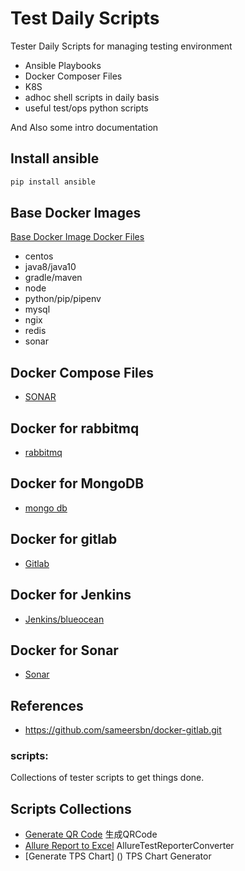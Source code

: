 # Test Daily Scripts

Tester Daily Scripts for managing testing environment

- Ansible Playbooks
- Docker Composer Files
- K8S
- adhoc shell scripts in daily basis
- useful test/ops python scripts

And Also some intro documentation

## Install ansible 

```sh
pip install ansible
```

## Base Docker Images

[Base Docker Image Docker Files](dockers/)

- centos
- java8/java10
- gradle/maven
- node
- python/pip/pipenv
- mysql
- ngix
- redis
- sonar

## Docker Compose Files

- [SONAR](dockers/sonar/doocker-compose.yml)

## Docker for rabbitmq

- [rabbitmq](dockers/rabbitmq/docker-compose.yml)

## Docker for MongoDB

- [mongo db](dockers/mongo)

## Docker for gitlab

- [Gitlab](dockers/gitlab)

## Docker for Jenkins

- [Jenkins/blueocean](dockers/jenkins-slave)

## Docker for Sonar 

- [Sonar](dockers/sonar)

## References

- https://github.com/sameersbn/docker-gitlab.git


### scripts:

Collections of tester scripts to get things done.

## Scripts Collections

- [Generate QR Code](../tops/utils/qr_codes.py) 生成QRCode
- [Allure Report to Excel](../tops/test_result_converter.py) AllureTestReporterConverter
- [Generate TPS Chart] () TPS Chart Generator

